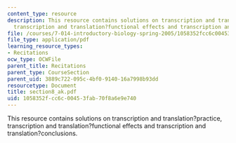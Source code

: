 ```yaml
---
content_type: resource
description: This resource contains solutions on transcription and translation?practice,
  transcription and translation?functional effects and transcription and translation?conclusions.
file: /courses/7-014-introductory-biology-spring-2005/1058352fcc6c00453fab70f8a6e9e740_section8_ak.pdf
file_type: application/pdf
learning_resource_types:
- Recitations
ocw_type: OCWFile
parent_title: Recitations
parent_type: CourseSection
parent_uid: 3889c722-095c-4bf0-9140-16a7998b93dd
resourcetype: Document
title: section8_ak.pdf
uid: 1058352f-cc6c-0045-3fab-70f8a6e9e740
---
```

This resource contains solutions on transcription and translation?practice, transcription and translation?functional effects and transcription and translation?conclusions.

